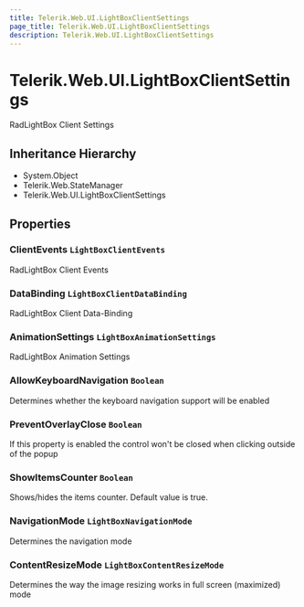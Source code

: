 ```yaml
---
title: Telerik.Web.UI.LightBoxClientSettings
page_title: Telerik.Web.UI.LightBoxClientSettings
description: Telerik.Web.UI.LightBoxClientSettings
---
```


# Telerik.Web.UI.LightBoxClientSettings

RadLightBox Client Settings

## Inheritance Hierarchy

* System.Object
* Telerik.Web.StateManager
* Telerik.Web.UI.LightBoxClientSettings

## Properties

###  ClientEvents `LightBoxClientEvents`

RadLightBox Client Events

###  DataBinding `LightBoxClientDataBinding`

RadLightBox Client Data-Binding

###  AnimationSettings `LightBoxAnimationSettings`

RadLightBox Animation Settings

###  AllowKeyboardNavigation `Boolean`

Determines whether the keyboard navigation support will be enabled

###  PreventOverlayClose `Boolean`

If this property is enabled the control won't be closed when clicking outside of the popup

###  ShowItemsCounter `Boolean`

Shows/hides the items counter. Default value is true.

###  NavigationMode `LightBoxNavigationMode`

Determines the navigation mode

###  ContentResizeMode `LightBoxContentResizeMode`

Determines the way the image resizing works in full screen (maximized) mode

